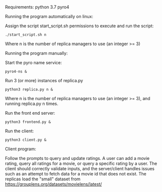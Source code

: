 Requirements:
python 3.7
pyro4

Running the program automatically on linux:

Assign the script start_script.sh permissions to execute and run the script:

    ./start_script.sh n

Where n is the number of replica managers to use (an integer >= 3)

Running the program manually:

Start the pyro name service:

    pyro4-ns &

Run 3 (or more) instances of replica.py

    python3 replica.py n &

Where n is the number of replica managers to use (an integer >= 3), and
running replica.py n times.

Run the front end server:

    python3 frontend.py &


Run the client:

    python3 client.py &


Client program:

Follow the prompts to query and update ratings. A user can
add a movie rating, query all ratings for a movie, or query a specific rating by a user.
The client should correctly validate inputs, and the server/client handles issues such as
an attempt to fetch data for a movie id that does not exist.
The replicas load the "small" dataset from https://grouplens.org/datasets/movielens/latest/
